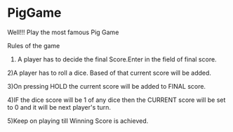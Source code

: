 # PigGame
Well!!! Play the most famous Pig Game


Rules of the game


1) A player has to decide the final Score.Enter in the field of final score.

2)A player has to roll a dice. Based of that current score will be added.

3)On pressing HOLD the current score will be added to FINAL score.

4)IF the dice score will be 1 of any dice then the CURRENT score will be set to 0 and it will be next player's turn.

5)Keep on playing till Winning Score is achieved.
